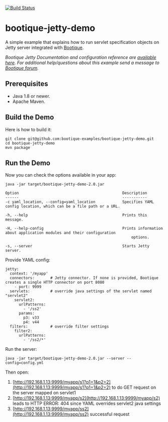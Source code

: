 [![Build Status](https://travis-ci.org/bootique-examples/bootique-jetty-demo.svg)](https://travis-ci.org/bootique-examples/bootique-jetty-demo)

# bootique-jetty-demo

A simple example that explains how to run servlet specification objects on Jetty server integrated with [Bootique](https://bootique.io). 

*Bootique Jetty Documentation and configuration reference are [available here](https://bootique.io/docs/0/bootique-jetty-docs/).*
*For additional help/questions about this example send a message to [Bootique forum](https://groups.google.com/forum/#!forum/bootique-user).*

## Prerequisites

* Java 1.8 or newer.
* Apache Maven.

## Build the Demo

Here is how to build it:

	git clone git@github.com:bootique-examples/bootique-jetty-demo.git
	cd bootique-jetty-demo
	mvn package

## Run the Demo

Now you can check the options available in your app:

    java -jar target/bootique-jetty-demo-2.0.jar
    
    Option                                              Description
    ------                                              -----------    
    -c yaml_location, --config=yaml_location            Specifies YAML config location, which can be a file path or a URL.

    -h, --help                                          Prints this message.

    -H, --help-config                                   Prints information about application modules and their configuration
                                                            options.
                                                            
    -s, --server                                        Starts Jetty server.


Provide YAML config:

    jetty:
      context: '/myapp'
      connectors:       # Jetty connector. If none is provided, Bootique creates a single HTTP connector on port 8080
        - port: 9999
      servlets:         # override java settings of the servlet named "servlet2"
        servlet2:
          urlPatterns:
            - '/ss2'
          params:
            p3: v33
            p4: v44
      filters:          # override filter settings
        filter2:
          urlPatterns:
            - '/ss2/*'

Run the server:
    
    java -jar target/bootique-jetty-demo-2.0.jar --server --config=config.yml

Then open:
1. [http://192.168.1.13:9999/myapp/s1?p1=1&p2=2](http://192.168.1.13:9999/myapp/s1?p1=1&p2=2) to do GET request on the server mapped on servlet1
2. [http://192.168.1.13:9999/myapp/s2](http://192.168.1.13:9999/myapp/s2) leads to HTTP ERROR: 404 since YAML overrides servlet2 java settings
3. [http://192.168.1.13:9999/myapp/ss2](http://192.168.1.13:9999/myapp/ss2) successful request




    
